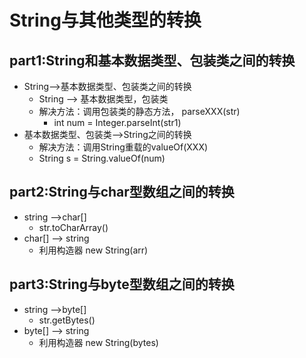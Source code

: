 # String与其他类型的转换



## part1:String和基本数据类型、包装类之间的转换

* String-->基本数据类型、包装类之间的转换
  * String --> 基本数据类型，包装类
  * 解决方法：调用包装类的静态方法， parseXXX(str)
    * int num = Integer.parseInt(str1)
* 基本数据类型、包装类-->String之间的转换
  * 解决方法：调用String重载的valueOf(XXX)
  * String s = String.valueOf(num)



## part2:String与char型数组之间的转换

* string -->char[]
  * str.toCharArray()
* char[] --> string
  * 利用构造器  new String(arr)



## part3:String与byte型数组之间的转换

* string -->byte[]
  * str.getBytes()
* byte[] --> string
  * 利用构造器  new String(bytes)

